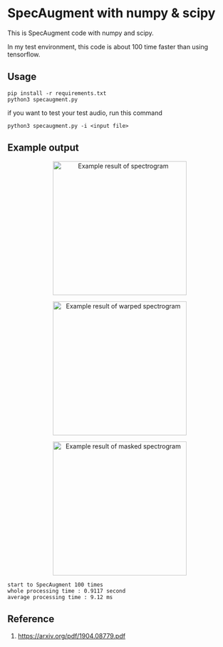 # SpecAugment with numpy & scipy

This is SpecAugment code with numpy and scipy.

In my test environment, this code is about 100 time faster than using tensorflow.

## Usage
```
pip install -r requirements.txt
python3 specaugment.py
```

if you want to test your test audio, run this command
```
python3 specaugment.py -i <input file>
```

## Example output

<p align="center">
  <img src="https://github.com/KimJeongSun/SpecAugment_numpy_scipy/blob/master/image/spectrum.png" alt="Example result of spectrogram"/ width=300>
</p>

<p align="center">
  <img src="https://github.com/KimJeongSun/SpecAugment_numpy_scipy/blob/master/image/spectrum_warped.png" alt="Example result of warped spectrogram"/ width=300>
</p>

<p align="center">
  <img src="https://github.com/KimJeongSun/SpecAugment_numpy_scipy/blob/master/image/spectrum_masked.png" alt="Example result of masked spectrogram"/ width=300>
</p>


```
start to SpecAugment 100 times
whole processing time : 0.9117 second
average processing time : 9.12 ms
```


## Reference

1. https://arxiv.org/pdf/1904.08779.pdf
